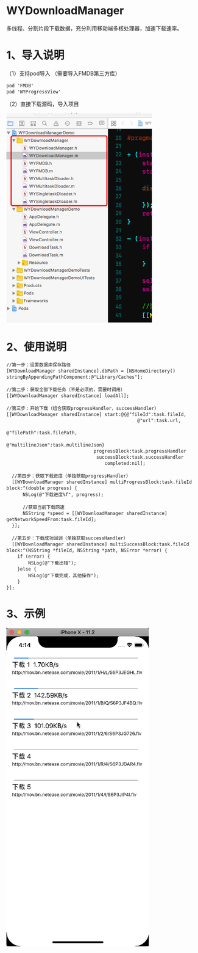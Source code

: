 # WYDownloadManager
多线程、分割片段下载数据，充分利用移动端多核处理器，加速下载速率。

# 1、导入说明
（1）支持pod导入 （需要导入FMDB第三方库）
    
    pod 'FMDB'
    pod 'WYProgressView'
    
 （2）直接下载源码，导入项目

  ![示例1](https://github.com/wuyaGit/WYDownloadManager/blob/master/ScreenShot/E447AFF6-5738-44D8-994D-12A379A7272B.png)
 
  # 2、使用说明
  
    //第一步：设置数据库保存路径
    [WYDownloadManager sharedInstance].dbPath = [NSHomeDirectory() stringByAppendingPathComponent:@"Library/Caches"];

    //第二步：获取全部下载任务（不是必须的，需要时调用）
    [[WYDownloadManager sharedInstance] loadAll];
    
    //第三步：开始下载（组合获取progressHandler，successHandler）
    [[WYDownloadManager sharedInstance] start:@{@"fileId":task.fileId,
                                                    @"url":task.url,
                                                    @"filePath":task.filePath,
                                                    @"multilineJson":task.multilineJson}
                                    progressBlock:task.progressHandler
                                     successBlock:task.successHandler
                                        completed:nil];
        
      //第四步：获取下载进度（单独获取progressHandler）
      [[WYDownloadManager sharedInstance] multiProgressBlock:task.fileId block:^(double progress) {
          NSLog(@"下载进度%f", progress);
          
          //获取当前下载网速
          NSString *speed = [[WYDownloadManager sharedInstance] getNetworkSpeedFrom:task.fileId];
      }];
        
      //第五步：下载成功回调（单独获取successHandler）
      [[WYDownloadManager sharedInstance] multiSuccessBlock:task.fileId block:^(NSString *fileId, NSString *path, NSError *error) {
        if (error) {
            NSLog(@"下载出错");
        }else {
            NSLog(@"下载完成，其他操作");
        }
    }];
    
# 3、示例
  ![示例2](https://github.com/wuyaGit/WYDownloadManager/blob/master/ScreenShot/16_19_41.gif)

